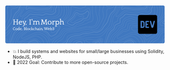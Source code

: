 ![Header](./header-image.png)


- 💥 I build systems and websites for small/large businesses using Solidity, NodeJS, PHP.
- 🥅 2022 Goal: Contribute to more open-source projects.

